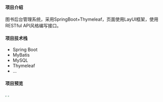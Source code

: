 #### 项目介绍

图书后台管理系统，采用SpringBoot+Thymeleaf，页面使用LayUI框架，使用RESTful API风格编写接口。

#### 项目技术栈

- Spring Boot
- MyBatis
- MySQL
- Thymeleaf
- ...

#### 项目预览

<img src="D:\GitHub\library\README_img\00.png" style="zoom: 25%;" />

<img src="D:\GitHub\library\README_img\01.png" style="zoom: 25%;" />